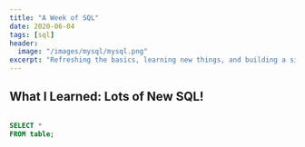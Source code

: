 ```yaml
---
title: "A Week of SQL"
date: 2020-06-04
tags: [sql]
header: 
  image: "/images/mysql/mysql.png"
excerpt: "Refreshing the basics, learning new things, and building a simple app in NodeJS."
---
```


## What I Learned: Lots of New SQL!

```sql

SELECT *
FROM table;

```
